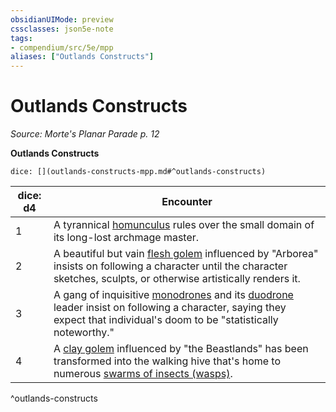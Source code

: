 ```yaml
---
obsidianUIMode: preview
cssclasses: json5e-note
tags:
- compendium/src/5e/mpp
aliases: ["Outlands Constructs"]
---
```

# Outlands Constructs
*Source: Morte's Planar Parade p. 12* 

**Outlands Constructs**

`dice: [](outlands-constructs-mpp.md#^outlands-constructs)`

| dice: d4 | Encounter |
|----------|-----------|
| 1 | A tyrannical [homunculus](Mechanics/bestiary/construct/homunculus.md) rules over the small domain of its long-lost archmage master. |
| 2 | A beautiful but vain [flesh golem](Mechanics/bestiary/construct/flesh-golem.md) influenced by "Arborea" insists on following a character until the character sketches, sculpts, or otherwise artistically renders it. |
| 3 | A gang of inquisitive [monodrones](Mechanics/bestiary/construct/monodrone.md) and its [duodrone](Mechanics/bestiary/construct/duodrone.md) leader insist on following a character, saying they expect that individual's doom to be "statistically noteworthy." |
| 4 | A [clay golem](Mechanics/bestiary/construct/clay-golem.md) influenced by "the Beastlands" has been transformed into the walking hive that's home to numerous [swarms of insects (wasps)](Mechanics/bestiary/beast/swarm-of-wasps.md). |
^outlands-constructs